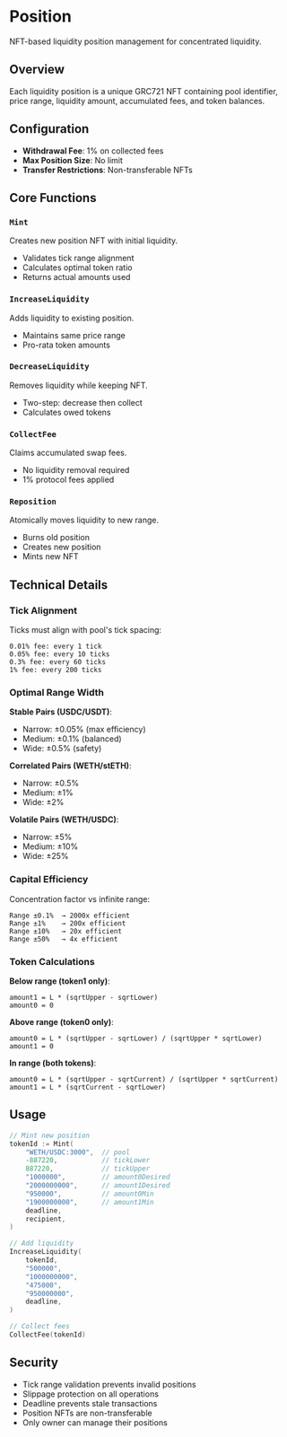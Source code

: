 # Position

NFT-based liquidity position management for concentrated liquidity.

## Overview

Each liquidity position is a unique GRC721 NFT containing pool identifier, price range, liquidity amount, accumulated fees, and token balances.

## Configuration

- **Withdrawal Fee**: 1% on collected fees
- **Max Position Size**: No limit
- **Transfer Restrictions**: Non-transferable NFTs

## Core Functions

### `Mint`

Creates new position NFT with initial liquidity.

- Validates tick range alignment
- Calculates optimal token ratio
- Returns actual amounts used

### `IncreaseLiquidity`

Adds liquidity to existing position.

- Maintains same price range
- Pro-rata token amounts

### `DecreaseLiquidity`

Removes liquidity while keeping NFT.

- Two-step: decrease then collect
- Calculates owed tokens

### `CollectFee`

Claims accumulated swap fees.

- No liquidity removal required
- 1% protocol fees applied

### `Reposition`

Atomically moves liquidity to new range.

- Burns old position
- Creates new position
- Mints new NFT

## Technical Details

### Tick Alignment

Ticks must align with pool's tick spacing:

```
0.01% fee: every 1 tick
0.05% fee: every 10 ticks
0.3% fee: every 60 ticks
1% fee: every 200 ticks
```

### Optimal Range Width

**Stable Pairs (USDC/USDT)**:

- Narrow: ±0.05% (max efficiency)
- Medium: ±0.1% (balanced)
- Wide: ±0.5% (safety)

**Correlated Pairs (WETH/stETH)**:

- Narrow: ±0.5%
- Medium: ±1%
- Wide: ±2%

**Volatile Pairs (WETH/USDC)**:

- Narrow: ±5%
- Medium: ±10%
- Wide: ±25%

### Capital Efficiency

Concentration factor vs infinite range:

```
Range ±0.1%  → 2000x efficient
Range ±1%    → 200x efficient
Range ±10%   → 20x efficient
Range ±50%   → 4x efficient
```

### Token Calculations

**Below range (token1 only)**:

```
amount1 = L * (sqrtUpper - sqrtLower)
amount0 = 0
```

**Above range (token0 only)**:

```
amount0 = L * (sqrtUpper - sqrtLower) / (sqrtUpper * sqrtLower)
amount1 = 0
```

**In range (both tokens)**:

```
amount0 = L * (sqrtUpper - sqrtCurrent) / (sqrtUpper * sqrtCurrent)
amount1 = L * (sqrtCurrent - sqrtLower)
```

## Usage

```go
// Mint new position
tokenId := Mint(
    "WETH/USDC:3000",  // pool
    -887220,           // tickLower
    887220,            // tickUpper
    "1000000",         // amount0Desired
    "2000000000",      // amount1Desired
    "950000",          // amount0Min
    "1900000000",      // amount1Min
    deadline,
    recipient,
)

// Add liquidity
IncreaseLiquidity(
    tokenId,
    "500000",
    "1000000000",
    "475000",
    "950000000",
    deadline,
)

// Collect fees
CollectFee(tokenId)
```

## Security

- Tick range validation prevents invalid positions
- Slippage protection on all operations
- Deadline prevents stale transactions
- Position NFTs are non-transferable
- Only owner can manage their positions
